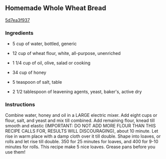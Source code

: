 ## Homemade Whole Wheat Bread

[5d7ea3f937](http://www.food.com/recipe/homemade-whole-wheat-bread-300524)

### Ingredients

 - 5 cup of water, bottled, generic

 - 12 cup of wheat flour, white, all-purpose, unenriched

 - 1 1/4 cup of oil, olive, salad or cooking

 - 34 cup of honey

 - 5 teaspoon of salt, table

 - 2 1/2 tablespoon of leavening agents, yeast, baker's, active dry

### Instructions

Combine water, honey and oil in a LARGE electric mixer. Add eight cups or flour, salt, and yeast and mix till combined. Add remaining flour, knead till smooth and elastic (IMPORTANT: DO NOT ADD MORE FLOUR THAN THIS RECIPE CALLS FOR, RESULTS WILL DISCOURAGING), about 10 minute. Let rise in warm place with a damp cloth over it till double. Shape into loaves, or rolls and let rise till double. 350 for 25 minutes for loaves, and 400 for 9-10 minutes for rolls. This recipe make 5 nice loaves. Grease pans before you use them!